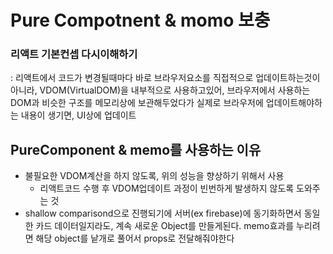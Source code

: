 # Pure Compotnent & momo 보충

### 리액트 기본컨셉 다시이해하기

: 리액트에서 코드가 변경될때마다 바로 브라우저요소를 직접적으로 업데이트하는것이 아니라, VDOM(VirtualDOM)을 내부적으로 사용하고있어, 브라우저에서 사용하는 DOM과 비슷한 구조를 메모리상에 보관해두었다가 실제로 브라우저에 업데이트해야하는 내용이 생기면, UI상에 업데이트

## PureComponent & memo를 사용하는 이유

- 불필요한 VDOM계산을 하지 않도록, 위의 성능을 향상하기 위해서 사용
  - 리액트코드 수행 후 VDOM업데이트 과정이 빈번하게 발생하지 않도록 도와주는 것
- shallow comparisond으로 진행되기에 서버(ex firebase)에 동기화하면서 동일한 카드 데이터일지라도, 계속 새로운 Object를 만들게된다. memo효과를 누리려면 해당 object를 낱개로 풀어서 props로 전달해줘야한다
